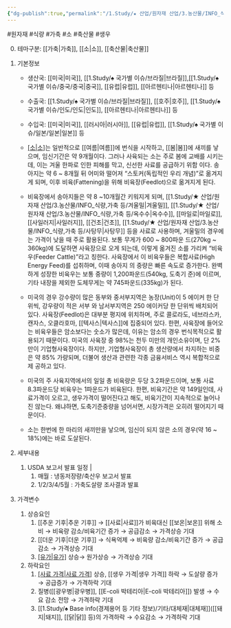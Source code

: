 ```yaml
---
{"dg-publish":true,"permalink":"/1.Study/★ 산업/원자재 산업/3.농산물/INFO_식량,가축 등/생우/","created":"2023-05-29T20:53:56.782+09:00","updated":"2025-06-26T13:29:29.552+09:00"}
---
```


 #원자재  #식량 #가축 #소 #축산물 #생우 


0. 테마구분:  [[가축\|가축]], [[소\|소]], [[축산물\|축산물]]


1. 기본정보

	- 생산국: [[미국\|미국]], [[1.Study/♠ 국가별 이슈/브라질\|브라질]],[[1.Study/♠ 국가별 이슈/중국/중국\|중국]], [[유럽\|유럽]], [[아르헨티나\|아르헨티나]] 등
	- 수출국: [[1.Study/♠ 국가별 이슈/브라질\|브라질]], [[호주\|호주]], [[1.Study/♠ 국가별 이슈/인도/인도\|인도]], [[아르헨티나\|아르헨티나]] 등
	- 수입국:  [[미국\|미국]], [[러시아\|러시아]], [[유럽\|유럽]], [[1.Study/♠ 국가별 이슈/일본/일본\|일본]] 등

	- [[소\|소]](Cattle)는 일반적으로 [[여름\|여름]]에 번식을 시작하고, [[봄\|봄]]에 새끼를 낳으며, 임신기간은 약 9개월이다. 그러나 사육되는 소는 주로 봄에 교배를 시키는데, 이는 겨울 한파로 인한 피해를 막고, 신선한 사료를 공급하기 위함 이다. 송아지는 약 6 ~ 8개월 뒤 어미와 떨어져 “스토커(독립적인 우리 개념)”로 옮겨지게 되며, 이후 비육(Fattening)을 위해 비육장(Feedlot)으로 옮겨지게 된다. 
	- 비육장에서 송아지들은 약 8 ~10개월간 키워지게 되며, [[1.Study/★ 산업/원자재 산업/3.농산물/INFO_식량,가축 등/겨울밀\|겨울밀]], [[1.Study/★ 산업/원자재 산업/3.농산물/INFO_식량,가축 등/옥수수\|옥수수]], [[마일로\|마일로]], [[사일러지\|사일러지]], [[건초\|건초]], [[1.Study/★ 산업/원자재 산업/3.농산물/INFO_식량,가축 등/사탕무\|사탕무]] 등을 사료로 사용하며, 겨울밀의 경우에는 가격이 낮을 때 주로 활용된다. 보통 무게가 600 ~ 800파운 드(270kg ~ 360kg)에 도달하면 사육장으로 오게 되는데, 이렇게 옮겨진 소를 가리켜 “비육우(Feeder Cattle)”라고 칭한다. 사육장에서 이 비육우들은 복합사료(High Energy Feed)를 섭취하며, 이때 송아지 의 중량은 빠른 속도로 증가한다. 완벽하게 성장한 비육우는 보통 중량이 1,200파운드(540kg, 도축기 준)에 이르며, 기타 내장을 제외한 도체무게는 약 745파운드(335kg)가 된다. 
	- 미국의 경우 강수량이 많은 동부와 중서부지역은 농장(Unit)이 5 에이커 한 단위씩, 강우량이 적은 서부 와 남서부지역은 250 에이커당 한 단위씩 배치되어 있다. 사육장(Feedlot)은 대부분 평지에 위치하며, 주로 콜로라도, 네브라스카, 캔자스, 오클라호마, [[텍사스\|텍사스]]에 집중되어 있다. 한편, 사육장에 들어오는 비육우들은 암소보다는 숫소가 많은데, 이유는 암소의 경우 번식목적으로 활용되기 때문이다. 미국의 사육장 중 98%는 천두 미만의 개인소유이며, 단 2%만이 기업형사육장이다. 하지만, 기업형사육장이 총 생산량에서 차지하는 비중은 약 85% 가량되며, 더불어 생산과 관련한 각종 금융서비스 역시 복합적으로 제 공하고 있다. 
	- 미국의 주 사육지역에서의 일일 총 비육량은 두당 3.2파운드이며, 보통 사료 8.3파운드당 비육우는 1파운드가 비육된다. 한편, 비육기간은 약 149일인데, 사료가격이 오르고, 생우가격이 떨어진다고 해도, 비육기간이 지속적으로 늘어나진 않는다. 왜냐하면, 도축기준중량을 넘어서면, 시장가격은 오히려 떨어지기 때문이다. 
	- 소는 한번에 한 마리의 새끼만을 낳으며, 임신이 되지 않은 소의 경우(약 16 ~ 18%)에는 바로 도살된다.

2. 세부내용
	1. USDA 보고서 발표 일정 | 
		1. 매월 : 냉동저장량/축산우 보고서 발표 
		2. 1/2/3/4/5월 : 가축도살량 조사결과 발표
		   
 3. 가격변수
	1. 상승요인
		1.  [[추운 기후\|추운 기후]] → [[사료\|사료]]가 비육대신 [[보온\|보온]] 위해 소비 → 비육량 감소/비육기간 증가 → 공급감소 → 가격상승 기대
		2. [[더운 기후\|더운 기후]] → 식욕억제 → 비육량 감소/비육기간 증가 → 공급감소 → 가격상승 기대
		3. [[유가\|유가]](Oil) 상승→ 원가상승 → 가격상승 기대
	2. 하락요인
		1. [[사료 가격\|사료 가격]](Feed) 상승, [[생우 가격\|생우 가격]] 하락 → 도살량 증가 → 공급증가 → 가격하락 기대 
		2. 질병([[광우병\|광우병]], [[E-coli 박테리아\|E-coli 박테리아]]) 발생 → 수요 감소 전망 → 가격하락 기대 
		3. [[1.Study/♠ Base info(경제용어 등 기타 정보)/기타/대체재\|대체재]]([[돼지\|돼지]], [[닭\|닭]] 등)의 가격하락 → 수요감소 → 가격하락 기대
